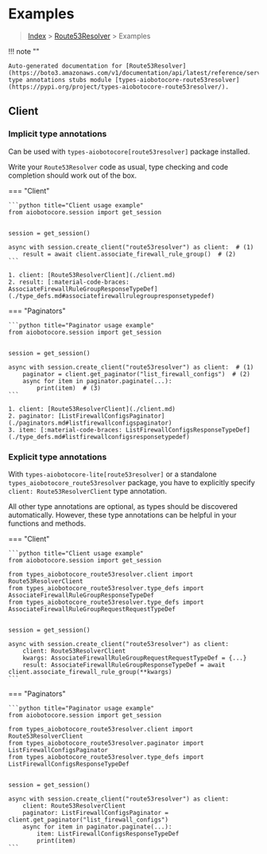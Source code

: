 # Examples

> [Index](../README.md) > [Route53Resolver](./README.md) > Examples

!!! note ""

    Auto-generated documentation for [Route53Resolver](https://boto3.amazonaws.com/v1/documentation/api/latest/reference/services/route53resolver.html#Route53Resolver)
    type annotations stubs module [types-aiobotocore-route53resolver](https://pypi.org/project/types-aiobotocore-route53resolver/).

## Client

### Implicit type annotations

Can be used with `types-aiobotocore[route53resolver]` package installed.

Write your `Route53Resolver` code as usual,
type checking and code completion should work out of the box.



=== "Client"

    ```python title="Client usage example"
    from aiobotocore.session import get_session


    session = get_session()

    async with session.create_client("route53resolver") as client:  # (1)
        result = await client.associate_firewall_rule_group()  # (2)
    ```

    1. client: [Route53ResolverClient](./client.md)
    2. result: [:material-code-braces: AssociateFirewallRuleGroupResponseTypeDef](./type_defs.md#associatefirewallrulegroupresponsetypedef) 



=== "Paginators"

    ```python title="Paginator usage example"
    from aiobotocore.session import get_session


    session = get_session()

    async with session.create_client("route53resolver") as client:  # (1)
        paginator = client.get_paginator("list_firewall_configs")  # (2)
        async for item in paginator.paginate(...):
            print(item)  # (3)
    ```

    1. client: [Route53ResolverClient](./client.md)
    2. paginator: [ListFirewallConfigsPaginator](./paginators.md#listfirewallconfigspaginator)
    3. item: [:material-code-braces: ListFirewallConfigsResponseTypeDef](./type_defs.md#listfirewallconfigsresponsetypedef) 




### Explicit type annotations

With `types-aiobotocore-lite[route53resolver]`
or a standalone `types_aiobotocore_route53resolver` package, you have to explicitly specify
`client: Route53ResolverClient` type annotation.

All other type annotations are optional, as types should be discovered automatically.
However, these type annotations can be helpful in your functions and methods.


=== "Client"

    ```python title="Client usage example"
    from aiobotocore.session import get_session

    from types_aiobotocore_route53resolver.client import Route53ResolverClient
    from types_aiobotocore_route53resolver.type_defs import AssociateFirewallRuleGroupResponseTypeDef
    from types_aiobotocore_route53resolver.type_defs import AssociateFirewallRuleGroupRequestRequestTypeDef


    session = get_session()

    async with session.create_client("route53resolver") as client:
        client: Route53ResolverClient
        kwargs: AssociateFirewallRuleGroupRequestRequestTypeDef = {...}
        result: AssociateFirewallRuleGroupResponseTypeDef = await client.associate_firewall_rule_group(**kwargs)
    ```



=== "Paginators"

    ```python title="Paginator usage example"
    from aiobotocore.session import get_session

    from types_aiobotocore_route53resolver.client import Route53ResolverClient
    from types_aiobotocore_route53resolver.paginator import ListFirewallConfigsPaginator
    from types_aiobotocore_route53resolver.type_defs import ListFirewallConfigsResponseTypeDef


    session = get_session()

    async with session.create_client("route53resolver") as client:
        client: Route53ResolverClient
        paginator: ListFirewallConfigsPaginator = client.get_paginator("list_firewall_configs")
        async for item in paginator.paginate(...):
            item: ListFirewallConfigsResponseTypeDef
            print(item)
    ```


